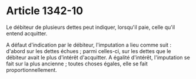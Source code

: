 # Article 1342-10

<p>Le débiteur de plusieurs dettes peut indiquer, lorsqu'il paie, celle qu'il entend acquitter.</p><p>A défaut d'indication par le débiteur, l'imputation a lieu comme suit : d'abord sur les dettes échues ; parmi celles-ci, sur les dettes que le débiteur avait le plus d'intérêt d'acquitter. A égalité d'intérêt, l'imputation se fait sur la plus ancienne ; toutes choses égales, elle se fait proportionnellement.</p>